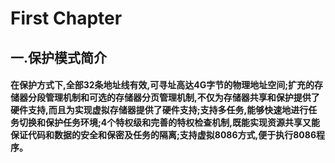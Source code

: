 # First Chapter

## 一.**保护模式简介**

#### 在保护方式下,全部32条地址线有效,可寻址高达4G字节的物理地址空间;**扩充的存储器分段管理机制和可选的存储器分页管理机制**,不仅为存储器共享和保护提供了硬件支持,而且为实现虚拟存储器提供了硬件支持;支持多任务,能够快速地进行任务切换和保护任务环境;4个特权级和完善的特权检查机制,既能实现资源共享又能保证代码和数据的安全和保密及任务的隔离;支持虚拟8086方式,便于执行8086程序。 

#### 



### 

### 



